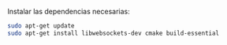 Instalar las dependencias necesarias:
```bash
sudo apt-get update
sudo apt-get install libwebsockets-dev cmake build-essential
```
